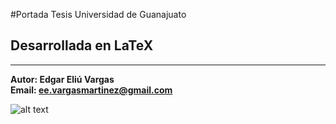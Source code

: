 #Portada Tesis Universidad de Guanajuato
## Desarrollada en LaTeX
---  

**Autor: Edgar Eliú Vargas**  
**Email: [ee.vargasmartinez@gmail.com](mailto:ee.vargasmartinez@gmail.com)**

![alt text][portada]

[portada]: http://res.cloudinary.com/juancrg90/image/upload/v1427661783/Captura_de_pantalla_de_2015-03-29_14_42_42_ragkpu.png
